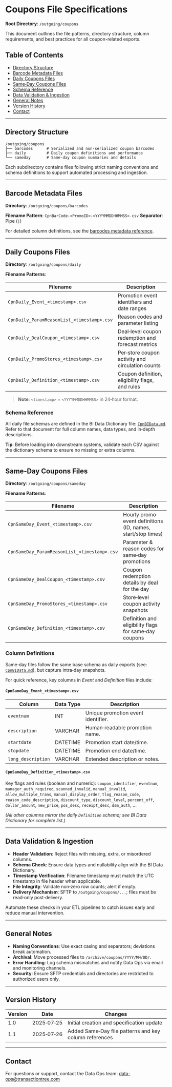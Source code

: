 # Coupons File Specifications

**Root Directory**: `/outgoing/coupons`

This document outlines the file patterns, directory structure, column requirements, and best practices for all coupon-related exports.

## Table of Contents

* [Directory Structure](#directory-structure)
* [Barcode Metadata Files](#barcode-metadata-files)
* [Daily Coupons Files](#daily-coupons-files)
* [Same‑Day Coupons Files](#same‑day-coupons-files)
* [Schema Reference](#schema-reference)
* [Data Validation & Ingestion](#data-validation--ingestion)
* [General Notes](#general-notes)
* [Version History](#version-history)
* [Contact](#contact)

---

## Directory Structure

```
/outgoing/coupons
├── barcodes      # Serialized and non‑serialized coupon barcodes
├── daily         # Daily coupon definitions and performance
└── sameday       # Same‑day coupon summaries and details
```

Each subdirectory contains files following strict naming conventions and schema definitions to support automated processing and ingestion.

---

## Barcode Metadata Files

**Directory**: `/outgoing/coupons/barcodes`

**Filename Pattern**: `CpnBarCode-<PromoID>-<YYYYMMDDHHMMSS>.csv`
**Separator**: Pipe (`|`)

For detailed column definitions, see the [barcodes metadata reference](barcodes/barcodes.md).

---

## Daily Coupons Files

**Directory**: `/outgoing/coupons/daily`

**Filename Patterns**:

| Filename                                   | Description                                       |
| ------------------------------------------ | ------------------------------------------------- |
| `CpnDaily_Event_<timestamp>.csv`           | Promotion event identifiers and date ranges       |
| `CpnDaily_ParamReasonList_<timestamp>.csv` | Reason codes and parameter listing                |
| `CpnDaily_DealCoupon_<timestamp>.csv`      | Deal‑level coupon redemption and forecast metrics |
| `CpnDaily_PromoStores_<timestamp>.csv`     | Per‑store coupon activity and circulation counts  |
| `CpnDaily_Definition_<timestamp>.csv`      | Coupon definition, eligibility flags, and rules   |

> **Note**: `<timestamp>` = `<YYYYMMDDHHMMSS>` in 24‑hour format.

### Schema Reference

All daily file schemas are defined in the BI Data Dictionary file: [`CpnBIData.md`](./CpnBIData.md).
Refer to that document for full column names, data types, and in‑depth descriptions.

**Tip**: Before loading into downstream systems, validate each CSV against the dictionary schema to ensure no missing or extra columns.

---

## Same‑Day Coupons Files

**Directory**: `/outgoing/coupons/sameday`

**Filename Patterns**:

| Filename                                     | Description                                                  |
| -------------------------------------------- | ------------------------------------------------------------ |
| `CpnSameDay_Event_<timestamp>.csv`           | Hourly promo event definitions (ID, names, start/stop times) |
| `CpnSameDay_ParamReasonList_<timestamp>.csv` | Parameter & reason codes for same‑day promotions             |
| `CpnSameDay_DealCoupon_<timestamp>.csv`      | Coupon redemption details by deal for the day                |
| `CpnSameDay_PromoStores_<timestamp>.csv`     | Store‑level coupon activity snapshots                        |
| `CpnSameDay_Definition_<timestamp>.csv`      | Definition and eligibility flags for same‑day coupons        |

### Column Definitions

Same‑day files follow the same base schema as daily exports (see: [`CpnBIData.md`](./CpnBIData.md)), but capture intra‑day snapshots.

For quick reference, key columns in *Event* and *Definition* files include:

#### `CpnSameDay_Event_<timestamp>.csv`

| Column             | Data Type | Description                        |
| ------------------ | --------- | ---------------------------------- |
| `eventnum`         | INT       | Unique promotion event identifier. |
| `description`      | VARCHAR   | Human‑readable promotion name.     |
| `startdate`        | DATETIME  | Promotion start date/time.         |
| `stopdate`         | DATETIME  | Promotion end date/time.           |
| `long_description` | VARCHAR   | Extended description or notes.     |

#### `CpnSameDay_Definition_<timestamp>.csv`

Key flags and rules (boolean and numeric):
`coupon_identifier`, `eventnum`, `manager_auth_required`, `scanned_invalid`, `manual_invalid`,
`allow_multiple_trans`, `manual_display_order`, `tlog_reason_code`, `reason_code_description`,
`discount_type`, `discount_level`, `percent_off`, `dollar_amount`, `new_price`, `pos_desc`, `receipt_desc`, `dsm_auth`, …

*(All other columns mirror the daily `Definition` schema; see BI Data Dictionary for complete list.)*

---

## Data Validation & Ingestion

* **Header Validation**: Reject files with missing, extra, or misordered columns.
* **Schema Check**: Ensure data types and nullability align with the BI Data Dictionary.
* **Timestamp Verification**: Filename timestamp must match the UTC timestamp in file header when applicable.
* **File Integrity**: Validate non‑zero row counts; alert if empty.
* **Delivery Mechanism**: SFTP to `/outgoing/coupons/...`; files must be read‑only post‑delivery.

Automate these checks in your ETL pipelines to catch issues early and reduce manual intervention.

---

## General Notes

* **Naming Conventions**: Use exact casing and separators; deviations break automation.
* **Archival**: Move processed files to `/archive/coupons/YYYY/MM/DD/`.
* **Error Handling**: Log schema mismatches and notify Data Ops via email and monitoring channels.
* **Security**: Ensure SFTP credentials and directories are restricted to authorized users only.

---

## Version History

| Version | Date       | Changes                                                |
| ------- | ---------- | ------------------------------------------------------ |
| 1.0     | 2025‑07‑25 | Initial creation and specification update              |
| 1.1     | 2025‑07‑26 | Added Same‑Day file patterns and key column references |

---

## Contact

For questions or support, contact the Data Ops team: [data-ops@transactiontree.com](mailto:data-ops@transactiontree.com)

